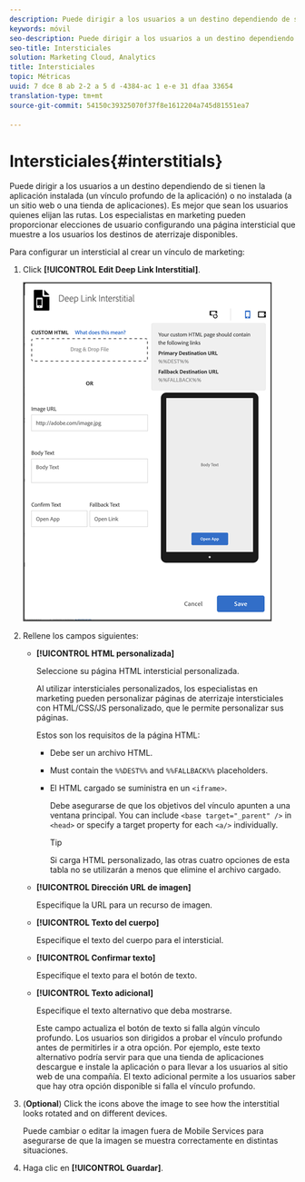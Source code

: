 ```yaml
---
description: Puede dirigir a los usuarios a un destino dependiendo de si tienen la aplicación instalada (un vínculo profundo de la aplicación) o no instalada (a un sitio web o una tienda de aplicaciones).
keywords: móvil
seo-description: Puede dirigir a los usuarios a un destino dependiendo de si tienen la aplicación instalada (un vínculo profundo de la aplicación) o no instalada (a un sitio web o una tienda de aplicaciones).
seo-title: Intersticiales
solution: Marketing Cloud, Analytics
title: Intersticiales
topic: Métricas
uuid: 7 dce 8 ab 2-2 a 5 d -4384-ac 1 e-e 31 dfaa 33654
translation-type: tm+mt
source-git-commit: 54150c39325070f37f8e1612204a745d81551ea7

---
```



# Intersticiales{#interstitials}

Puede dirigir a los usuarios a un destino dependiendo de si tienen la aplicación instalada (un vínculo profundo de la aplicación) o no instalada (a un sitio web o una tienda de aplicaciones). Es mejor que sean los usuarios quienes elijan las rutas. Los especialistas en marketing pueden proporcionar elecciones de usuario configurando una página intersticial que muestre a los usuarios los destinos de aterrizaje disponibles.

Para configurar un intersticial al crear un vínculo de marketing:

1. Click **[!UICONTROL Edit Deep Link Interstitial]**.

   ![Intersticial de vínculo profundo](assets/interstitial2.png)

1. Rellene los campos siguientes:

   * **[!UICONTROL HTML personalizada]**

      Seleccione su página HTML intersticial personalizada.

      Al utilizar intersticiales personalizados, los especialistas en marketing pueden personalizar páginas de aterrizaje intersticiales con HTML/CSS/JS personalizado, que le permite personalizar sus páginas.

      Estos son los requisitos de la página HTML:

      * Debe ser un archivo HTML.
      * Must contain the `%%DEST%%` and `%%FALLBACK%%` placeholders.
      * El HTML cargado se suministra en un `<iframe>`.

         Debe asegurarse de que los objetivos del vínculo apunten a una ventana principal. You can include `<base target="_parent" />` in `<head>` or specify a target property for each `<a/>` individually.

         >[!TIP]
         >
         >Si carga HTML personalizado, las otras cuatro opciones de esta tabla no se utilizarán a menos que elimine el archivo cargado.
   * **[!UICONTROL Dirección URL de imagen]**

      Especifique la URL para un recurso de imagen.

   * **[!UICONTROL Texto del cuerpo]**

      Especifique el texto del cuerpo para el intersticial.

   * **[!UICONTROL Confirmar texto]**

      Especifique el texto para el botón de texto.

   * **[!UICONTROL Texto adicional]**

      Especifique el texto alternativo que deba mostrarse.

      Este campo actualiza el botón de texto si falla algún vínculo profundo. Los usuarios son dirigidos a probar el vínculo profundo antes de permitirles ir a otra opción. Por ejemplo, este texto alternativo podría servir para que una tienda de aplicaciones descargue e instale la aplicación o para llevar a los usuarios al sitio web de una compañía. El texto adicional permite a los usuarios saber que hay otra opción disponible si falla el vínculo profundo.


1. (**Optional**) Click the icons above the image to see how the interstitial looks rotated and on different devices.

   Puede cambiar o editar la imagen fuera de Mobile Services para asegurarse de que la imagen se muestra correctamente en distintas situaciones.
1. Haga clic en **[!UICONTROL Guardar]**.
